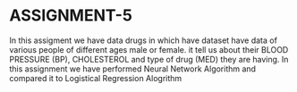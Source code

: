 # ASSIGNMENT-5
In this assigment we have data drugs in which have dataset have data of various people of different ages male or female. it tell us about their BLOOD PRESSURE (BP), CHOLESTEROL and type of drug (MED) they are having. In this assignment we have performed Neural Network Algorithm and compared it to Logistical Regression Alogrithm  
